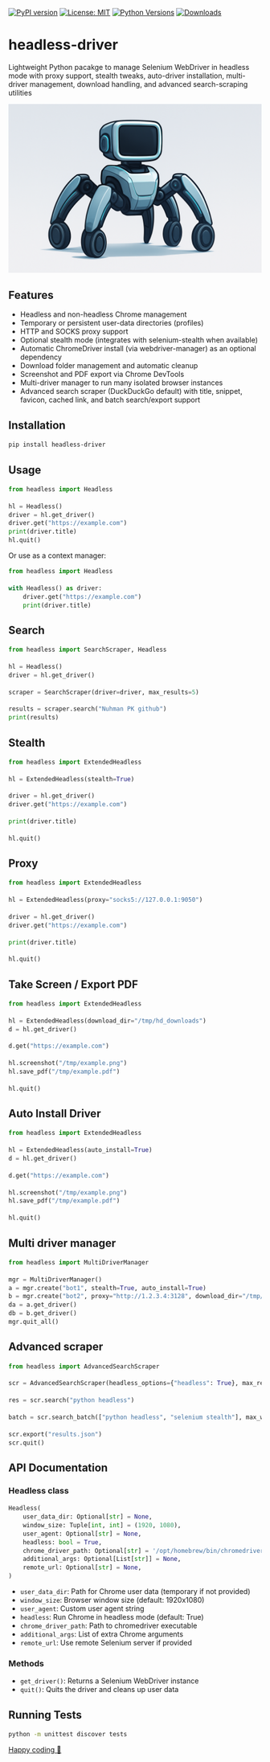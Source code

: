 [![PyPI version](https://badge.fury.io/py/headless-driver.svg)](https://badge.fury.io/py/headless-driver)
[![License: MIT](https://img.shields.io/badge/License-MIT-yellow.svg)](LICENSE)
[![Python Versions](https://img.shields.io/pypi/pyversions/headless-driver.svg)](https://pypi.org/project/headless-driver/)
[![Downloads](https://pepy.tech/badge/headless-driver)](https://pepy.tech/project/headless-driver)


# headless-driver

Lightweight Python pacakge to manage Selenium WebDriver in headless mode with proxy support, stealth tweaks, auto-driver installation, multi-driver management, download handling, and advanced search-scraping utilities

<center>
<img src="https://raw.githubusercontent.com/nuhmanpk/headless-driver/main/images/logo.png" />
</center>


## Features
- Headless and non-headless Chrome management
- Temporary or persistent user-data directories (profiles)
- HTTP and SOCKS proxy support
- Optional stealth mode (integrates with selenium-stealth when available)
- Automatic ChromeDriver install (via webdriver-manager) as an optional dependency
- Download folder management and automatic cleanup
- Screenshot and PDF export via Chrome DevTools
- Multi-driver manager to run many isolated browser instances
- Advanced search scraper (DuckDuckGo default) with title, snippet, favicon, cached link, and batch search/export support

## Installation

```bash
pip install headless-driver
```

## Usage

```python
from headless import Headless

hl = Headless()
driver = hl.get_driver()
driver.get("https://example.com")
print(driver.title)
hl.quit()
```

Or use as a context manager:

```python
from headless import Headless

with Headless() as driver:
    driver.get("https://example.com")
    print(driver.title)
```

## Search

```python
from headless import SearchScraper, Headless

hl = Headless()
driver = hl.get_driver()

scraper = SearchScraper(driver=driver, max_results=5)

results = scraper.search("Nuhman PK github")
print(results)
```

## Stealth

```python
from headless import ExtendedHeadless

hl = ExtendedHeadless(stealth=True)

driver = hl.get_driver()
driver.get("https://example.com")

print(driver.title)

hl.quit()
```

## Proxy

```python
from headless import ExtendedHeadless

hl = ExtendedHeadless(proxy="socks5://127.0.0.1:9050")

driver = hl.get_driver()
driver.get("https://example.com")

print(driver.title)

hl.quit()
```

## Take Screen / Export PDF

```python
from headless import ExtendedHeadless

hl = ExtendedHeadless(download_dir="/tmp/hd_downloads")
d = hl.get_driver()

d.get("https://example.com")

hl.screenshot("/tmp/example.png")
hl.save_pdf("/tmp/example.pdf")

hl.quit()
```

## Auto Install Driver
```python
from headless import ExtendedHeadless

hl = ExtendedHeadless(auto_install=True)
d = hl.get_driver()

d.get("https://example.com")

hl.screenshot("/tmp/example.png")
hl.save_pdf("/tmp/example.pdf")

hl.quit()
```

## Multi driver manager

```python
from headless import MultiDriverManager

mgr = MultiDriverManager()
a = mgr.create("bot1", stealth=True, auto_install=True)
b = mgr.create("bot2", proxy="http://1.2.3.4:3128", download_dir="/tmp/d2", auto_install=True)
da = a.get_driver()
db = b.get_driver()
mgr.quit_all()

```

## Advanced scraper

```python
from headless import AdvancedSearchScraper

scr = AdvancedSearchScraper(headless_options={"headless": True}, max_results=5)

res = scr.search("python headless")

batch = scr.search_batch(["python headless", "selenium stealth"], max_workers=2)

scr.export("results.json")
scr.quit()

```


## API Documentation

### Headless class

```python
Headless(
    user_data_dir: Optional[str] = None,
    window_size: Tuple[int, int] = (1920, 1080),
    user_agent: Optional[str] = None,
    headless: bool = True,
    chrome_driver_path: Optional[str] = '/opt/homebrew/bin/chromedriver',
    additional_args: Optional[List[str]] = None,
    remote_url: Optional[str] = None,
)
```

- `user_data_dir`: Path for Chrome user data (temporary if not provided)
- `window_size`: Browser window size (default: 1920x1080)
- `user_agent`: Custom user agent string
- `headless`: Run Chrome in headless mode (default: True)
- `chrome_driver_path`: Path to chromedriver executable
- `additional_args`: List of extra Chrome arguments
- `remote_url`: Use remote Selenium server if provided

### Methods
- `get_driver()`: Returns a Selenium WebDriver instance
- `quit()`: Quits the driver and cleans up user data

## Running Tests

```bash
python -m unittest discover tests
```

[Happy coding 🚀](https://github.com/nuhmanpk/)

